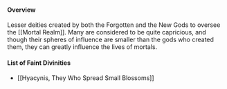 #### Overview

Lesser deities created by both the Forgotten and the New Gods to oversee the [[Mortal Realm]]. Many are considered to be quite capricious, and though their spheres of influence are smaller than the gods who created them, they can greatly influence the lives of mortals.

#### List of Faint Divinities

- [[Hyacynis, They Who Spread Small Blossoms]]
